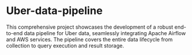 # Uber-data-pipeline
This comprehensive project showcases the development of a robust end-to-end data pipeline for Uber data, seamlessly integrating Apache Airflow and AWS services. The pipeline covers the entire data lifecycle from collection to query execution and result storage.
